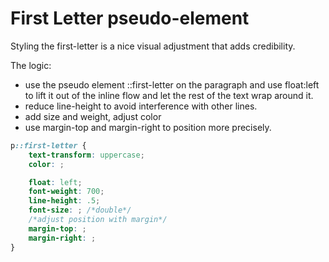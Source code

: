 # First Letter pseudo-element
Styling the first-letter is a nice visual adjustment that adds credibility. 

The logic: 
- use the pseudo element ::first-letter on the paragraph and use float:left to lift it out of the inline flow and let the rest of the text wrap around it. 
- reduce line-height to avoid interference with other lines.
- add size and weight, adjust color
- use margin-top and margin-right to position more precisely.
```CSS
p::first-letter {
    text-transform: uppercase; 
    color: ;

    float: left;
    font-weight: 700;
    line-height: .5;
    font-size: ; /*double*/
    /*adjust position with margin*/
    margin-top: ;
    margin-right: ;
}
```